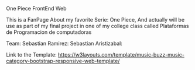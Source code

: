 One Piece FrontEnd Web

This is a FanPage About my favorite Serie: One Piece, And actually will be use as part of my final project in one of my college class called Plataformas de Programacion de computadoras

Team:
Sebastian Ramirez:
Sebastian Aristizabal:

Link to the Template:
https://w3layouts.com/template/music-buzz-music-category-bootstrap-responsive-web-template/
